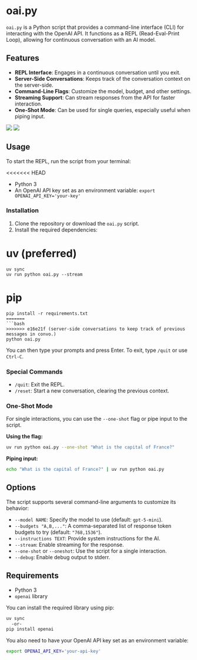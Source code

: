 # oai.py

`oai.py` is a Python script that provides a command-line interface (CLI) for interacting with the OpenAI API. It functions as a REPL (Read-Eval-Print Loop), allowing for continuous conversation with an AI model.

## Features

- **REPL Interface**: Engages in a continuous conversation until you exit.
- **Server-Side Conversations**: Keeps track of the conversation context on the server-side.
- **Command-Line Flags**: Customize the model, budget, and other settings.
- **Streaming Support**: Can stream responses from the API for faster interaction.
- **One-Shot Mode**: Can be used for single queries, especially useful when piping input.

<img src="https://i.imgur.com/dZN2JSf.png">

<img src="https://i.imgur.com/F3NOq2a.png">

## Usage

To start the REPL, run the script from your terminal:

<<<<<<< HEAD
- Python 3
- An OpenAI API key set as an environment variable: `export OPENAI_API_KEY='your-key'`

### Installation

1.  Clone the repository or download the `oai.py` script.
2.  Install the required dependencies:

# uv (preferred)
```
uv sync
uv run python oai.py --stream
```
# pip
```
pip install -r requirements.txt
=======
```bash
>>>>>>> e16e21f (server-side conversations to keep track of previous messages in convo.)
python oai.py
```

You can then type your prompts and press Enter. To exit, type `/quit` or use `Ctrl-C`.

### Special Commands

- `/quit`: Exit the REPL.
- `/reset`: Start a new conversation, clearing the previous context.

### One-Shot Mode

For single interactions, you can use the `--one-shot` flag or pipe input to the script.

**Using the flag:**

```bash
uv run python oai.py --one-shot "What is the capital of France?"
```

**Piping input:**

```bash
echo "What is the capital of France?" | uv run python oai.py
```

## Options

The script supports several command-line arguments to customize its behavior:

- `--model NAME`: Specify the model to use (default: `gpt-5-mini`).
- `--budgets "A,B,..."`: A comma-separated list of response token budgets to try (default: `"768,1536"`).
- `--instructions TEXT`: Provide system instructions for the AI.
- `--stream`: Enable streaming for the response.
- `--one-shot` or `--oneshot`: Use the script for a single interaction.
- `--debug`: Enable debug output to stderr.

## Requirements

- Python 3
- `openai` library

You can install the required library using pip:

```bash
uv sync 
  -or- 
pip install openai
```

You also need to have your OpenAI API key set as an environment variable:

```bash
export OPENAI_API_KEY='your-api-key'
```
